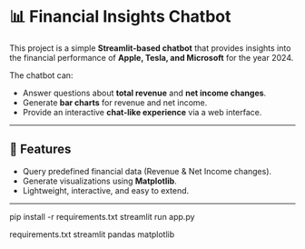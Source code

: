 # 📊 Financial Insights Chatbot

This project is a simple **Streamlit-based chatbot** that provides insights into the financial performance of **Apple, Tesla, and Microsoft** for the year 2024.  

The chatbot can:
- Answer questions about **total revenue** and **net income changes**.
- Generate **bar charts** for revenue and net income.
- Provide an interactive **chat-like experience** via a web interface.

---

## 🚀 Features
- Query predefined financial data (Revenue & Net Income changes).
- Generate visualizations using **Matplotlib**.
- Lightweight, interactive, and easy to extend.

---
pip install -r requirements.txt
streamlit run app.py

requirements.txt
streamlit
pandas
matplotlib
